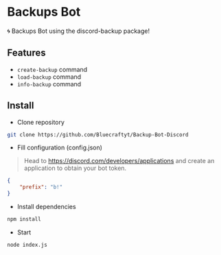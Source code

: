 # Backups Bot

🌀 Backups Bot using the discord-backup package!

## Features

* `create-backup` command
* `load-backup` command
* `info-backup` command


## Install

* Clone repository

```sh
git clone https://github.com/Bluecraftyt/Backup-Bot-Discord
```

* Fill configuration (config.json)

> Head to https://discord.com/developers/applications and create an application to obtain your bot token.

```json
{
    "prefix": "b!"
}
```

* Install dependencies

```sh
npm install
```

* Start

```sh
node index.js
```
